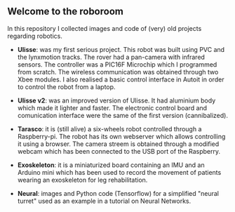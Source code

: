Welcome to the roboroom
-----------------------

In this repository I collected images and code of (very) old projects regarding robotics.

- **Ulisse**: was my first serious project. This robot was built using PVC and the lynxmotion tracks. The rover had a pan-camera with infrared sensors. The controller was a PIC16F Microchip which I programmed from scratch. The wireless communication was obtained through two Xbee modules. I also realised a basic control interface in Autoit in order to control the robot from a laptop.

- **Ulisse v2**: was an improved version of Ulisse. It had aluminium body which made it lighter and faster. The electronic control board and comunication interface were the same of the first version (cannibalized).

- **Tarasco**: it is (still alive) a six-wheels robot controlled through a Raspberry-pi. The robot has its own webserver which allows controlling it using a browser. The camera streem is obtained through a modified webcam which has been connected to the USB port of the Raspberry.

- **Exoskeleton**: it is a miniaturized board containing an IMU and an Arduino mini which has been used to record the movement of patients wearing an exoskeleton for leg rehabilitation.

- **Neural**: images and Python code (Tensorflow) for a simplified "neural turret" used as an example in a tutorial on Neural Networks.
